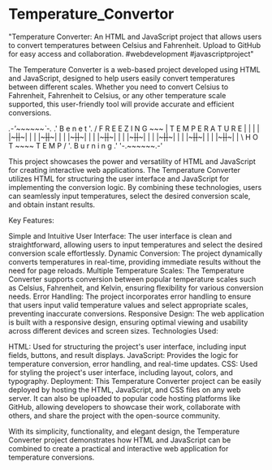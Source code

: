 # Temperature_Convertor
"Temperature Converter: An HTML and JavaScript project that allows users to convert temperatures between Celsius and Fahrenheit. Upload to GitHub for easy access and collaboration. #webdevelopment #javascriptproject"

The Temperature Converter is a web-based project developed using HTML and JavaScript, designed to help users easily convert temperatures between different scales. Whether you need to convert Celsius to Fahrenheit, Fahrenheit to Celsius, or any other temperature scale supported, this user-friendly tool will provide accurate and efficient conversions.

 _.-'~~~~~~`-._
.' B e  n e  t '. / F R E E Z I N G ~~~
| T E M P E R A T U R E | | | | |~~~~~||~~~~~| | | |~~~~~||~~~~~| | | |~~~~~||~~~~~| | | |~~~~~||~~~~~| | | |~~~~~||~~~~~| | | |~~~~~||~~~~~| | | |~~~~~||~~~~~| | | |~~~~~||~~~~~| | \ H O T ~~~~ T E M P / '. B u r n i n g .' '-.~~~~~~.-'

This project showcases the power and versatility of HTML and JavaScript for creating interactive web applications. The Temperature Converter utilizes HTML for structuring the user interface and JavaScript for implementing the conversion logic. By combining these technologies, users can seamlessly input temperatures, select the desired conversion scale, and obtain instant results.

Key Features:

Simple and Intuitive User Interface: The user interface is clean and straightforward, allowing users to input temperatures and select the desired conversion scale effortlessly.
Dynamic Conversion: The project dynamically converts temperatures in real-time, providing immediate results without the need for page reloads.
Multiple Temperature Scales: The Temperature Converter supports conversion between popular temperature scales such as Celsius, Fahrenheit, and Kelvin, ensuring flexibility for various conversion needs.
Error Handling: The project incorporates error handling to ensure that users input valid temperature values and select appropriate scales, preventing inaccurate conversions.
Responsive Design: The web application is built with a responsive design, ensuring optimal viewing and usability across different devices and screen sizes.
Technologies Used:

HTML: Used for structuring the project's user interface, including input fields, buttons, and result displays.
JavaScript: Provides the logic for temperature conversion, error handling, and real-time updates.
CSS: Used for styling the project's user interface, including layout, colors, and typography.
Deployment: This Temperature Converter project can be easily deployed by hosting the HTML, JavaScript, and CSS files on any web server. It can also be uploaded to popular code hosting platforms like GitHub, allowing developers to showcase their work, collaborate with others, and share the project with the open-source community.

With its simplicity, functionality, and elegant design, the Temperature Converter project demonstrates how HTML and JavaScript can be combined to create a practical and interactive web application for temperature conversions.
